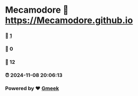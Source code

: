 # Mecamodore :link: https://Mecamodore.github.io 
### :page_facing_up: [1](https://Mecamodore.github.io/tag.html) 
### :speech_balloon: 0 
### :hibiscus: 12 
### :alarm_clock: 2024-11-08 20:06:13 
### Powered by :heart: [Gmeek](https://github.com/Meekdai/Gmeek)
